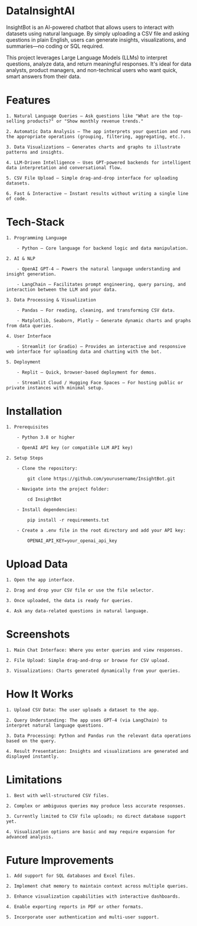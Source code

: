 # DataInsightAI
InsightBot is an AI-powered chatbot that allows users to interact with datasets using natural language. By simply uploading a CSV file and asking questions in plain English, users can generate insights, visualizations, and summaries—no coding or SQL required.

This project leverages Large Language Models (LLMs) to interpret questions, analyze data, and return meaningful responses. It's ideal for data analysts, product managers, and non-technical users who want quick, smart answers from their data.

# Features

    1. Natural Language Queries – Ask questions like "What are the top-selling products?" or "Show monthly revenue trends."

    2. Automatic Data Analysis – The app interprets your question and runs the appropriate operations (grouping, filtering, aggregating, etc.).

    3. Data Visualizations – Generates charts and graphs to illustrate patterns and insights.

    4. LLM-Driven Intelligence – Uses GPT-powered backends for intelligent data interpretation and conversational flow.

    5. CSV File Upload – Simple drag-and-drop interface for uploading datasets.

    6. Fast & Interactive – Instant results without writing a single line of code.

# Tech-Stack

    1. Programming Language

        - Python – Core language for backend logic and data manipulation.

    2. AI & NLP

        - OpenAI GPT-4 – Powers the natural language understanding and insight generation.

        - LangChain – Facilitates prompt engineering, query parsing, and interaction between the LLM and your data.

    3. Data Processing & Visualization

        - Pandas – For reading, cleaning, and transforming CSV data.

        - Matplotlib, Seaborn, Plotly – Generate dynamic charts and graphs from data queries.

    4. User Interface

        - Streamlit (or Gradio) – Provides an interactive and responsive web interface for uploading data and chatting with the bot.

    5. Deployment

        - Replit – Quick, browser-based deployment for demos.

        - Streamlit Cloud / Hugging Face Spaces – For hosting public or private instances with minimal setup.

# Installation

    1. Prerequisites

        - Python 3.8 or higher

        - OpenAI API key (or compatible LLM API key)

    2. Setup Steps

        - Clone the repository:

            git clone https://github.com/yourusername/InsightBot.git

        - Navigate into the project folder:

            cd InsightBot

        - Install dependencies:

            pip install -r requirements.txt

        - Create a .env file in the root directory and add your API key:

            OPENAI_API_KEY=your_openai_api_key

# Upload Data

    1. Open the app interface.

    2. Drag and drop your CSV file or use the file selector.

    3. Once uploaded, the data is ready for queries.

    4. Ask any data-related questions in natural language.

# Screenshots

    1. Main Chat Interface: Where you enter queries and view responses.

    2. File Upload: Simple drag-and-drop or browse for CSV upload.

    3. Visualizations: Charts generated dynamically from your queries.

# How It Works

    1. Upload CSV Data: The user uploads a dataset to the app.

    2. Query Understanding: The app uses GPT-4 (via LangChain) to interpret natural language questions.

    3. Data Processing: Python and Pandas run the relevant data operations based on the query.

    4. Result Presentation: Insights and visualizations are generated and displayed instantly.

# Limitations

    1. Best with well-structured CSV files.

    2. Complex or ambiguous queries may produce less accurate responses.

    3. Currently limited to CSV file uploads; no direct database support yet.

    4. Visualization options are basic and may require expansion for advanced analysis.

# Future Improvements

    1. Add support for SQL databases and Excel files.

    2. Implement chat memory to maintain context across multiple queries.

    3. Enhance visualization capabilities with interactive dashboards.

    4. Enable exporting reports in PDF or other formats.

    5. Incorporate user authentication and multi-user support.
